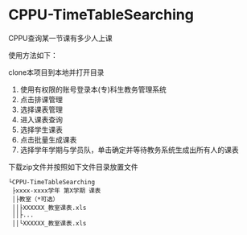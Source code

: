 # CPPU-TimeTableSearching
CPPU查询某一节课有多少人上课

使用方法如下：

clone本项目到本地并打开目录

1. 使用有权限的账号登录本(专)科生教务管理系统
2. 点击排课管理
3. 选择课表管理
4. 进入课表查询
5. 选择学生课表
6. 点击批量生成课表
7. 选择学年学期与学员队，单击确定并等待教务系统生成出所有人的课表

下载zip文件并按照如下文件目录放置文件
```
└CPPU-TimeTableSearching
 ├xxxx-xxxx学年 第X学期 课表
 │├教室（*可选）
 ││├XXXXXX_教室课表.xls
 ││├...
 ││└XXXXXX_教室课表.xls
 
